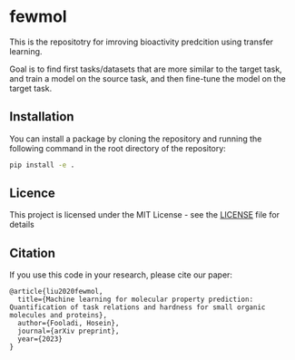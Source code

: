# fewmol
This is the repositotry for imroving bioactivity predcition using transfer learning.

Goal is to find first tasks/datasets that are more similar to the target task, and train a model on the source task, and then fine-tune the model on the target task.

## Installation 

You can install a package by cloning the repository and running the following command in the root directory of the repository:

```bash 
pip install -e .
``` 

## Licence
This project is licensed under the MIT License - see the [LICENSE](LICENSE) file for details

## Citation
If you use this code in your research, please cite our paper:
``` 
@article{liu2020fewmol,
  title={Machine learning for molecular property prediction: Quantification of task relations and hardness for small organic molecules and proteins},
  author={Fooladi, Hosein},
  journal={arXiv preprint},
  year={2023}
}
```